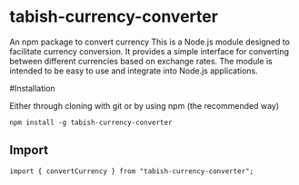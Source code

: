 # tabish-currency-converter
An npm package to convert currency
This is a Node.js module designed to facilitate currency conversion. It provides a simple interface for converting between different currencies based on exchange rates. The module is intended to be easy to use and integrate into Node.js applications.

#Installation

Either through cloning with git or by using npm (the recommended way)

`npm install -g tabish-currency-converter`

## Import
`import { convertCurrency } from "tabish-currency-converter";`


